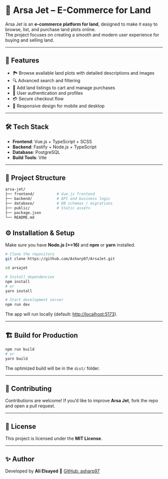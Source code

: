 # 🏡 Arsa Jet – E-Commerce for Land

Arsa Jet is an **e-commerce platform for land**, designed to make it easy to browse, list, and purchase land plots online.  
The project focuses on creating a smooth and modern user experience for buying and selling land.

---

## 🚀 Features

- 🏞️ Browse available land plots with detailed descriptions and images  
- 🔍 Advanced search and filtering  
- 🛒 Add land listings to cart and manage purchases  
- 👤 User authentication and profiles  
- 💳 Secure checkout flow  
- 📱 Responsive design for mobile and desktop  

---

## 🛠️ Tech Stack

- **Frontend**: Vue.js + TypeScript + SCSS  
- **Backend**: Fastify + Node.js + TypeScript
- **Database**: PostgreSQL
- **Build Tools**: Vite

---

## 📂 Project Structure

```bash
arsa-jet/
├── frontend/          # Vue.js frontend
├── backend/           # API and business logic
├── database/          # DB schemas / migrations
├── public/            # Static assets
├── package.json
└── README.md
```

## ⚙️ Installation & Setup

Make sure you have **Node.js (>=16)** and **npm** or **yarn** installed.

```bash
# Clone the repository
git clone https://github.com/Asharp97/ArsaJet.git

cd arsajet

# Install dependencies
npm install
# or
yarn install

# Start development server
npm run dev
```

The app will run locally (default: [http://localhost:5173](http://localhost:5173)).

---

## 🏗️ Build for Production

```bash
npm run build
# or
yarn build
```

The optimized build will be in the `dist/` folder.

---

## 🤝 Contributing

Contributions are welcome!
If you’d like to improve **Arsa Jet**, fork the repo and open a pull request.

---

## 📜 License

This project is licensed under the **MIT License**.

---

## ✨ Author

Developed by **Ali Elsayed**
🔗 [GitHub: asharp97](https://github.com/asharp97)

```

